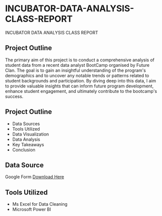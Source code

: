 # INCUBATOR-DATA-ANALYSIS-CLASS-REPORT
INCUBATOR DATA ANALYSIS CLASS REPORT
## Project Outline
The primary aim of this project is to conduct a comprehensive analysis of student data from a recent data analyst BootCamp organised by Future Clan. The goal is to gain an insightful understanding of the program's demographics and to uncover any notable trends or patterns related to student backgrounds and participation. By diving deep into this data, I aim to provide valuable insights that can inform future program development, enhance student engagement, and ultimately contribute to the bootcamp's success.

## Project Outline
- Data Sources
- Tools Utilized
- Data Visualization
- Data Analysis
- Key Takeaways
- Conclusion

## Data Source
Google Form  [Download Here](https://docs.google.com/spreadsheets/d/1slHSvA-UtOkseFsfuJJZiOL222vusWt6xEbFOXYxElQ/edit#gid=1248562073)

## Tools Utilized
- Ms Excel for Data Cleaning
- Microsoft Power BI
  

